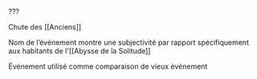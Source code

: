 ???

Chute des [[Anciens]]

Nom de l’événement montre une subjectivité par rapport spécifiquement aux habitants de l'[[Abysse de la Solitude]]

Événement utilisé comme comparaison de vieux événement